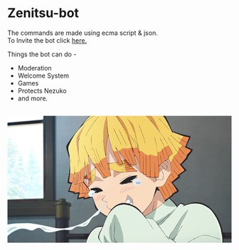 # Zenitsu-bot
The commands are made using ecma script & json.
<br>
To Invite the bot click [here.](https://discord.com/oauth2/authorize?client_id=766218598913146901&scope=bot&permissions=8)
<br>

Things the bot can do -
- Moderation 
- Welcome System 
- Games
- Protects Nezuko
- and more.
<br>
<img src="images/zen.gif" width="1000">

